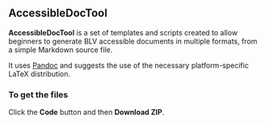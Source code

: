 ## AccessibleDocTool

**AccessibleDocTool** is a set of templates and scripts created to allow beginners
to generate BLV accessible documents in multiple formats, from a simple Markdown source file.

It uses [Pandoc](https://pandoc.org) and suggests the use of the necessary platform-specific LaTeX distribution.

### To get the files

Click the **Code** button and then **Download ZIP**.
